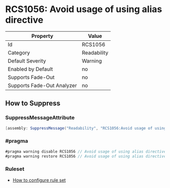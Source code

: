 # RCS1056: Avoid usage of using alias directive

Property | Value
--- | --- 
Id | RCS1056
Category | Readability
Default Severity | Warning
Enabled by Default | no
Supports Fade-Out | no
Supports Fade-Out Analyzer | no

## How to Suppress

### SuppressMessageAttribute

```csharp
[assembly: SuppressMessage("Readability", "RCS1056:Avoid usage of using alias directive.", Justification = "<Pending>")]
```

### \#pragma

```csharp
#pragma warning disable RCS1056 // Avoid usage of using alias directive.
#pragma warning restore RCS1056 // Avoid usage of using alias directive.
```

### Ruleset

* [How to configure rule set](../HowToConfigureAnalyzers.md)
